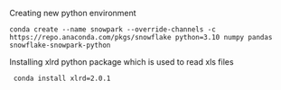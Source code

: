 Creating new python environment
```
conda create --name snowpark --override-channels -c https://repo.anaconda.com/pkgs/snowflake python=3.10 numpy pandas snowflake-snowpark-python
```

Installing xlrd python package which is used to read xls files
```
 conda install xlrd=2.0.1
```

